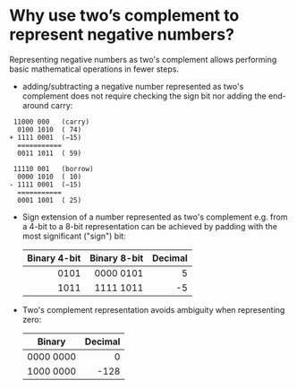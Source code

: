 # Why use two’s complement to represent negative numbers? #
Representing negative numbers as two's complement allows performing basic mathematical operations in fewer steps.
- adding/subtracting a negative number represented as two's complement does not require checking the sign bit nor adding the end-around carry:

<pre><code> 11000 000   (carry)
  0100 1010  ( 74)
+ 1111 0001  (−15)
  ===========
  0011 1011  ( 59)
</code></pre>

<pre><code> 11110 001   (borrow)
  0000 1010  ( 10)
- 1111 0001  (−15)
  ===========
  0001 1001  ( 25)
</code></pre>

- Sign extension of a number represented as two's complement e.g. from a 4-bit to a 8-bit representation can be achieved by padding with the most significant ("sign") bit:

	Binary 4-bit | Binary 8-bit | Decimal
	---:|------:|--------:
	0101 | 0000 0101 |  5
	1011 | 1111 1011 | -5

- Two's complement representation avoids ambiguity when representing zero:

	Binary | Decimal
	-------|-------:
	0000 0000 |    0
	1000 0000 | -128 
